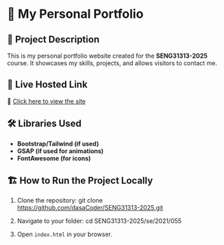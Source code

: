 # 🎨 My Personal Portfolio

## 📌 Project Description
This is my personal portfolio website created for the **SENG31313-2025** course. It showcases my skills, projects, and allows visitors to contact me.

## 🚀 Live Hosted Link
🔗 [Click here to view the site]()

## 🛠️ Libraries Used

- **Bootstrap/Tailwind (if used)**
- **GSAP (if used for animations)**
- **FontAwesome (for icons)**

## 🏗️ How to Run the Project Locally

1. Clone the repository:
   git clone https://github.com/dasaCoder/SENG31313-2025.git
2. Navigate to your folder:
   cd SENG31313-2025/se/2021/055

3. Open `index.html` in your browser.